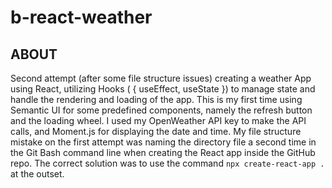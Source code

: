 # b-react-weather

## ABOUT

Second attempt (after some file structure issues) creating a weather App using React, utilizing Hooks ( { useEffect, useState }) to manage state and handle the rendering and loading of the app. This is my first time using Semantic UI for some predefined components, namely the refresh button and the loading wheel.  I used my OpenWeather API key to make the API calls, and Moment.js for displaying the date and time.  My file structure mistake on the first attempt was naming the directory file a second time in the Git Bash command line when creating the React app inside the GitHub repo.  The correct solution was to use the command ``` npx create-react-app . ``` at the outset.